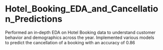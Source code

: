 # Hotel_Booking_EDA_and_Cancellation_Predictions
Performed an in‐depth EDA on Hotel Booking data to understand customer behavior and demographics across the year. Implemented various models to predict the cancellation of a booking with an accuracy of 0.86
